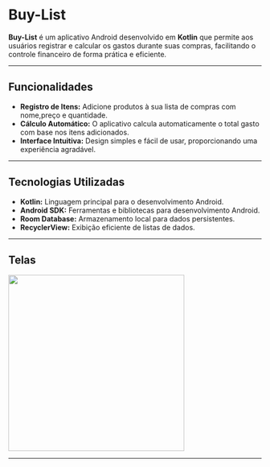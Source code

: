 # Buy-List

**Buy-List** é um aplicativo Android desenvolvido em **Kotlin** que permite aos usuários registrar e calcular os gastos durante suas compras, facilitando o controle financeiro de forma prática e eficiente.

---

## Funcionalidades

- **Registro de Itens:** Adicione produtos à sua lista de compras com nome,preço e quantidade.
- **Cálculo Automático:** O aplicativo calcula automaticamente o total gasto com base nos itens adicionados.
- **Interface Intuitiva:** Design simples e fácil de usar, proporcionando uma experiência agradável.

---

## Tecnologias Utilizadas

- **Kotlin:** Linguagem principal para o desenvolvimento Android.
- **Android SDK:** Ferramentas e bibliotecas para desenvolvimento Android.
- **Room Database:** Armazenamento local para dados persistentes.
- **RecyclerView:** Exibição eficiente de listas de dados.

---

## Telas

<div style="display: flex; gap: 500px;">
  <img src="https://github.com/user-attachments/assets/afde1bf1-2f9b-409c-aa58-5212583c593a" width="350"/>
  <img src="https://github.com/user-attachments/assets/054f0108-182e-4cac-a3d5-7fad92a51dd5" width="350"/>
</div>

---
